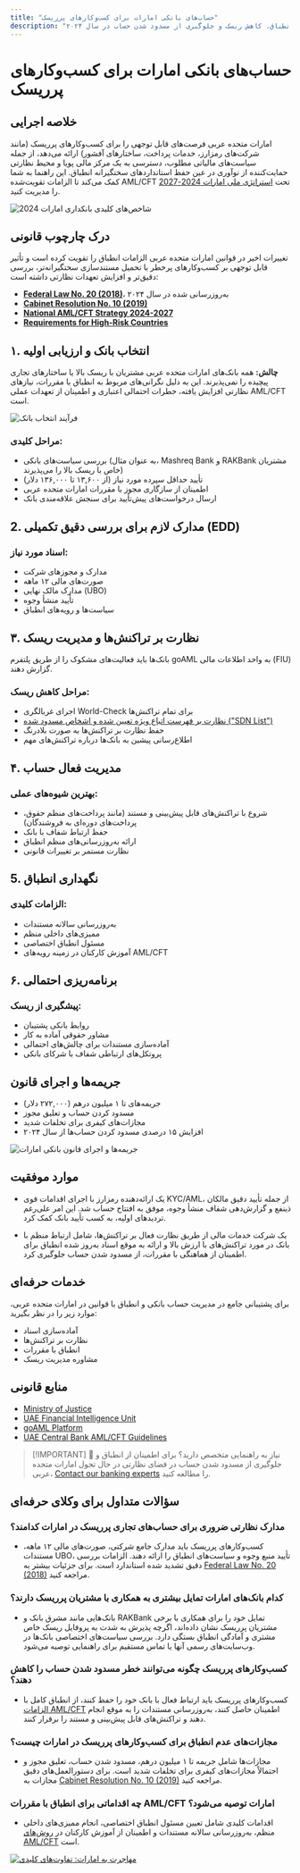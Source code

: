 ```yaml
---
title: "حساب‌های بانکی امارات برای کسب‌وکارهای پرریسک"
description: "نحوه افتتاح و محافظت از حساب‌های بانکی امارات برای کسب‌وکارهای پرریسک را بیاموزید. راهنمای تخصصی درباره الزامات انطباق، کاهش ریسک و جلوگیری از مسدود شدن حساب در سال ۲۰۲۴."
---
```


# حساب‌های بانکی امارات برای کسب‌وکارهای پرریسک

## خلاصه اجرایی

امارات متحده عربی فرصت‌های قابل توجهی را برای کسب‌وکارهای پرریسک (مانند شرکت‌های رمزارز، خدمات پرداخت، ساختارهای آفشور) ارائه می‌دهد، از جمله سیاست‌های مالیاتی مطلوب، دسترسی به یک مرکز مالی پویا و محیط نظارتی حمایت‌کننده از نوآوری در عین حفظ استانداردهای سختگیرانه انطباق. این راهنما به شما کمک می‌کند تا الزامات تقویت‌شده AML/CFT تحت [استراتژی ملی امارات 2024-2027](https://www.mofa.gov.ae/en/mediahub/news/2024/9/5/5-9-2024-uae-uae) را مدیریت کنید.

![شاخص‌های کلیدی بانکداری امارات 2024](/content/uae-banking-stats.svg)

## درک چارچوب قانونی

تغییرات اخیر در قوانین امارات متحده عربی الزامات انطباق را تقویت کرده است و تأثیر قابل توجهی بر کسب‌وکارهای پرخطر با تحمیل مستندسازی سختگیرانه‌تر، بررسی دقیق‌تر و افزایش تعهدات نظارتی داشته است:

- **[Federal Law No. 20 (2018)](https://rulebook.centralbank.ae/en/rulebook/decree-federal-law-no-20-2018-anti-money-laundering-and-combating-financing-terrorism-and)**، به‌روزرسانی شده در سال ۲۰۲۴
- **[Cabinet Resolution No. 10 (2019)](https://uaelegislation.gov.ae/en/legislations/1015/download)**
- **[National AML/CFT Strategy 2024-2027](https://www.namlcftc.gov.ae/en/more/uae-strategy/)**
- **[Requirements for High-Risk Countries](https://rulebook.centralbank.ae/en/rulebook/643-requirements-high-risk-countries)**

## ۱. انتخاب بانک و ارزیابی اولیه

**چالش:** همه بانک‌های امارات متحده عربی مشتریان با ریسک بالا یا ساختارهای تجاری پیچیده را نمی‌پذیرند. این به دلیل نگرانی‌های مربوط به انطباق با مقررات، نیازهای نظارتی افزایش یافته، خطرات احتمالی اعتباری و اطمینان از تعهدات عملی AML/CFT است.

![فرآیند انتخاب بانک](/content/bank-selection.svg)

### مراحل کلیدی:

- بررسی سیاست‌های بانکی (به عنوان مثال، Mashreq Bank و RAKBank مشتریان خاص با ریسک بالا را می‌پذیرند)
- تأیید حداقل سپرده مورد نیاز (از ۱۳,۶۰۰ تا ۱۳۶,۰۰۰ دلار)
- اطمینان از سازگاری مجوز با مقررات امارات متحده عربی
- ارسال درخواست‌های پیش‌تأیید برای سنجش علاقه‌مندی بانک

## 2. مدارک لازم برای بررسی دقیق تکمیلی (EDD)

### اسناد مورد نیاز:

- مدارک و مجوزهای شرکت
- صورت‌های مالی ۱۲ ماهه
- مدارک مالک نهایی (UBO)
- تأیید منشأ وجوه
- سیاست‌ها و رویه‌های انطباق

## ۳. نظارت بر تراکنش‌ها و مدیریت ریسک

بانک‌ها باید فعالیت‌های مشکوک را از طریق پلتفرم goAML به واحد اطلاعات مالی (FIU) گزارش دهند.

### مراحل کاهش ریسک:

- اجرای غربالگری World-Check برای تمام تراکنش‌ها
- [نظارت بر فهرست اتباع ویژه تعیین شده و اشخاص مسدود شده ("SDN List")](https://sanctionssearch.ofac.treas.gov/)
- حفظ نظارت بر تراکنش‌ها به صورت بلادرنگ
- اطلاع‌رسانی پیشین به بانک‌ها درباره تراکنش‌های مهم

## ۴. مدیریت فعال حساب

### بهترین شیوه‌های عملی:

- شروع با تراکنش‌های قابل پیش‌بینی و مستند (مانند پرداخت‌های منظم حقوق، پرداخت‌های دوره‌ای به فروشندگان)
- حفظ ارتباط شفاف با بانک
- ارائه به‌روزرسانی‌های منظم انطباق
- نظارت مستمر بر تغییرات قانونی

## 5. نگهداری انطباق

### الزامات کلیدی:

- به‌روزرسانی سالانه مستندات
- ممیزی‌های داخلی منظم
- مسئول انطباق اختصاصی
- آموزش کارکنان در زمینه رویه‌های AML/CFT

## ۶. برنامه‌ریزی احتمالی

### پیشگیری از ریسک:

- روابط بانکی پشتیبان
- مشاور حقوقی آماده به کار
- آماده‌سازی مستندات برای چالش‌های احتمالی
- پروتکل‌های ارتباطی شفاف با شرکای بانکی

## جریمه‌ها و اجرای قانون

- جریمه‌های تا ۱ میلیون درهم (۲۷۲,۰۰۰ دلار)
- مسدود کردن حساب و تعلیق مجوز
- مجازات‌های کیفری برای تخلفات شدید
- افزایش ۱۵ درصدی مسدود کردن حساب‌ها از سال ۲۰۲۴

![جریمه‌ها و اجرای قانون بانکی امارات](/content/penalties-enforcement.svg)

## موارد موفقیت

- یک ارائه‌دهنده رمزارز با اجرای اقدامات قوی KYC/AML، از جمله تأیید دقیق مالکان ذینفع و گزارش‌دهی شفاف منشأ وجوه، موفق به افتتاح حساب شد. این امر علی‌رغم تردیدهای اولیه، به کسب تأیید بانک کمک کرد.

- یک شرکت خدمات مالی از طریق نظارت فعال بر تراکنش‌ها، شامل ارتباط منظم با بانک در مورد تراکنش‌های با ارزش بالا و ارائه به موقع اسناد به‌روز شده انطباق برای اطمینان از هماهنگی با مقررات، از مسدود شدن حساب جلوگیری کرد.

## خدمات حرفه‌ای

برای پشتیبانی جامع در مدیریت حساب بانکی و انطباق با قوانین در امارات متحده عربی، موارد زیر را در نظر بگیرید:

- آماده‌سازی اسناد
- نظارت بر تراکنش‌ها
- انطباق با مقررات
- مشاوره مدیریت ریسک

## منابع قانونی

- [Ministry of Justice](https://www.moj.gov.ae)
- [UAE Financial Intelligence Unit](https://www.uaefiu.gov.ae)
- [goAML Platform](https://goaml.ae)
- [UAE Central Bank AML/CFT Guidelines](https://www.centralbank.ae/en/our-operations/anti-money-laundering-aml/)

> [!IMPORTANT] 💜 نیاز به راهنمایی متخصص دارید؟
> برای اطمینان از انطباق و جلوگیری از مسدود شدن حساب در فضای نظارتی در حال تحول امارات متحده عربی، [Contact our banking experts](../../resources/contacts) را مطالعه کنید.

## سؤالات متداول برای وکلای حرفه‌ای

### مدارک نظارتی ضروری برای حساب‌های تجاری پرریسک در امارات کدامند؟

- کسب‌وکارهای پرریسک باید مدارک جامع شرکتی، صورت‌های مالی ۱۲ ماهه، مستندات UBO، تأیید منبع وجوه و سیاست‌های انطباق را ارائه دهند. الزامات بررسی دقیق تشدید شده استاندارد است. برای جزئیات بیشتر به [Federal Law No. 20 (2018)](https://rulebook.centralbank.ae/en/rulebook/decree-federal-law-no-20-2018-anti-money-laundering-and-combating-financing-terrorism-and) مراجعه کنید.

### کدام بانک‌های امارات تمایل بیشتری به همکاری با مشتریان پرریسک دارند؟

- بانک‌هایی مانند مشرق بانک و RAKBank تمایل خود را برای همکاری با برخی مشتریان پرریسک نشان داده‌اند، اگرچه پذیرش به شدت به پروفایل ریسک خاص مشتری و آمادگی انطباق بستگی دارد. بررسی سیاست‌های اختصاصی بانک‌ها در وب‌سایت‌های رسمی آنها یا تماس مستقیم برای راهنمایی توصیه می‌شود.

### کسب‌وکارهای پرریسک چگونه می‌توانند خطر مسدود شدن حساب را کاهش دهند؟

- کسب‌وکارهای پرریسک باید ارتباط فعال با بانک خود را حفظ کنند، از انطباق کامل با [الزامات AML/CFT](https://www.centralbank.ae/en/our-operations/anti-money-laundering-aml/) اطمینان حاصل کنند، به‌روزرسانی مستندات را به موقع انجام دهند و تراکنش‌های قابل پیش‌بینی و مستند را برقرار کنند.

### مجازات‌های عدم انطباق برای کسب‌وکارهای پرریسک در امارات چیست؟

- مجازات‌ها شامل جریمه تا ۱ میلیون درهم، مسدود شدن حساب، تعلیق مجوز و احتمالاً مجازات‌های کیفری برای تخلفات شدید است. برای دستورالعمل‌های دقیق مجازات به [Cabinet Resolution No. 10 (2019)](https://uaelegislation.gov.ae/en/legislations/1015/download) مراجعه کنید.

### چه اقداماتی برای انطباق با مقررات AML/CFT امارات توصیه می‌شود؟

- اقدامات کلیدی شامل تعیین مسئول انطباق اختصاصی، انجام ممیزی‌های داخلی منظم، به‌روزرسانی سالانه مستندات و اطمینان از آموزش کارکنان در [روش‌های AML/CFT](https://rulebook.centralbank.ae/en/rulebook/cabinet-decision-58-2020-beneficial-owner-procedures) است.

[![مهاجرت به امارات: تفاوت‌های کلیدی](/content/uae-immigration.svg)](../company-registration/benefits-problems.md)